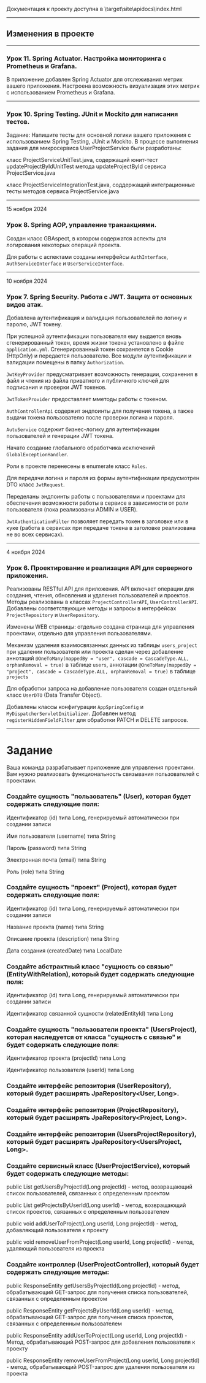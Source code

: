 Документация к проекту доступна в \target\site\apidocs\index.html

---

## Изменения в проекте

---

### Урок 11. Spring Actuator. Настройка мониторинга с Prometheus и Grafana.

В приложение добавлен Spring Actuator для отслеживания метрик вашего приложения. Настроена возможность визуализация 
этих метрик с использованием Prometheus и Grafana.

---

### Урок 10. Spring Testing. JUnit и Mockito для написания тестов.

Задание: Напишите тесты для основной логики вашего приложения с использованием Spring Testing, JUnit и Mockito.
В процессе выполнения задания для микросервиса UserProjectService были разработаны:

класс ProjectServiceUnitTest.java, содержащий юнит-тест updateProjectByIdUnitTest метода updateProjectById 
сервиса ProjectService.java

класс ProjectServiceIntegrationTest.java, соддержащий интеграционные тесты методов сервиса ProjectService.java

---

15 ноября 2024

### Урок 8. Spring AOP, управление транзакциями.

Создан класс GBAspect, в котором содержатся аспекты для логирования некоторых операций проекта.

Для работы с аспектами созданы интерфейсы `AuthInterface`, `AuthServiceInterface` и `UserServiceInterface`.

---

10 ноября 2024

### Урок 7. Spring Security. Работа с JWT. Защита от основных видов атак.

Добавлена аутентификация и валидация пользователей по логину и паролю, JWT токену.

При успешной аутентификации пользователя ему выдается вновь сгенерированный токен, время жизни токена установлено 
в файле `application.yml`. Сгенерированный токен сохраняется в Cookie (HttpOnly) и передается пользователю.
Все модули аутентификации и валидации помещены в папку `Authorization`.

`JwtKeyProvider` предусматривает возможность генерации, сохранения в файл и чтения из файла приватного и публичного ключей
для подписания и проверки JWT токенов.

`JwtTokenProvider` предоставляет мметоды работы с токеном.

`AuthControllerApi` содержит эндпоинты для получения токена, а также выдачи токена пользователю после проверки логина и пароля.

`AutuService` содержит бизнес-логику для аутентификации пользователей и генерации JWT токена.

Начато создание глобального обработчика исключений `GlobalExceptionHandler`. 

Роли в проекте перенесены в enumerate класс `Roles`.

Для передачи логина и пароля из формы аутентификации предусмотрен DTO класс `JwtRequest`.

Переделаны эндпоинты работы с пользователями и проектами для обеспечения возможности работы в сервисе
в зависимости от роли пользователя (пока реализованы ADMIN и USER).

`JwtAuthenticationFilter` позволяет передать токен в заголовке или в куке (работа в сервисах при передаче токена 
в заголовке реализована не во всех сервисах).

---


4 ноября 2024

### Урок 6. Проектирование и реализация API для серверного приложения.

Реализованы RESTful API для приложения. API включает операции для создания, чтения, обновления и 
удаления пользователей и проектов. Методы реализованы в классах `ProjectControllerAPI`, `UserControllerAPI`. 
Добавлены соответствующие методы и запросы в интерфейсах `ProjectRepository` и `UserRepository`. 

Изменены WEB страницы: отдельно создана страница для управления проектами, отдельно для управления пользователями.

Механизм удаления взаимосвязанных данных из таблицы `users_project` при удалении пользователя или проекта
сделан через добавление аннотаций `@OneToMany(mappedBy = "user", cascade = CascadeType.ALL, orphanRemoval = true)`
в таблице `users`,  аннотации `@OneToMany(mappedBy = "project", cascade = CascadeType.ALL, orphanRemoval = true)` 
в таблице `projects`

Для обработки запроса на добавление пользователя создан отдельный класс `UserDTO` (Data Transfer Object).

Добавлены классы конфигурации `AppSpringConfig` и `MyDispatcherServletInitializer`. Добавлен метод 
`registerHiddenFieldFilter` для обработки PATCH и DELETE запросов.

---

# Задание
Ваша команда разрабатывает приложение для управления проектами. Вам нужно реализовать функциональность 
связывания пользователей с проектами.

### Создайте сущность "пользователь" (User), которая будет содержать следующие поля:

Идентификатор (id) типа Long, генерируемый автоматически при создании записи

Имя пользователя (username) типа String

Пароль (password) типа String

Электронная почта (email) типа String

Роль (role) типа String


### Создайте сущность "проект" (Project), которая будет содержать следующие поля:

Идентификатор (id) типа Long, генерируемый автоматически при создании записи

Название проекта (name) типа String

Описание проекта (description) типа String

Дата создания (createdDate) типа LocalDate


### Создайте абстрактный класс "сущность со связью" (EntityWithRelation), который будет содержать следующие поля:

Идентификатор (id) типа Long, генерируемый автоматически при создании записи

Идентификатор связанной сущности (relatedEntityId) типа Long


### Создайте сущность "пользователи проекта" (UsersProject), которая наследуется от класса "сущность с связью" и будет содержать следующие поля:

Идентификатор проекта (projectId) типа Long

Идентификатор пользователя (userId) типа Long


### Создайте интерфейс репозитория (UserRepository), который будет расширять JpaRepository<User, Long>.

### Создайте интерфейс репозитория (ProjectRepository), который будет расширять JpaRepository<Project, Long>.

### Создайте интерфейс репозитория (UsersProjectRepository), который будет расширять JpaRepository<UsersProject, Long>.


### Создайте сервисный класс (UserProjectService), который будет содержать следующие методы:

public List getUsersByProjectId(Long projectId) - метод, возвращающий список пользователей, связанных с определенным проектом

public List getProjectsByUserId(Long userId) - метод, возвращающий список проектов, связанных с определенным пользователем

public void addUserToProject(Long userId, Long projectId) - метод, добавляющий пользователя к проекту

public void removeUserFromProject(Long userId, Long projectId) - метод, удаляющий пользователя из проекта


### Создайте контроллер (UserProjectController), который будет содержать следующие методы:

public ResponseEntity<List> getUsersByProjectId(Long projectId) - метод, обрабатывающий GET-запрос для получения списка пользователей, связанных с определенным проектом

public ResponseEntity<List> getProjectsByUserId(Long userId) - метод, обрабатывающий GET-запрос для получения списка проектов, связанных с определенным пользователем

public ResponseEntity addUserToProject(Long userId, Long projectId) - Метод, обрабатывающий POST-запрос для добавления пользователя к проекту

public ResponseEntity removeUserFromProject(Long userId, Long projectId) - метод, обрабатывающий POST-запрос для удаления пользователя из проекта

